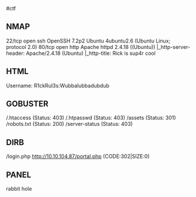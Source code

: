 #ctf
## NMAP
22/tcp open  ssh     OpenSSH 7.2p2 Ubuntu 4ubuntu2.6 (Ubuntu Linux; protocol 2.0)
80/tcp open  http    Apache httpd 2.4.18 ((Ubuntu))
|_http-server-header: Apache/2.4.18 (Ubuntu)
|_http-title: Rick is sup4r cool


## HTML
Username: R1ckRul3s:Wubbalubbadubdub

## GOBUSTER
/.htaccess (Status: 403)
/.htpasswd (Status: 403)
/assets (Status: 301)
/robots.txt (Status: 200)
/server-status (Status: 403)

## DIRB
/login.php
http://10.10.104.87/portal.php (CODE:302|SIZE:0)

## PANEL
rabbit hole
